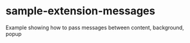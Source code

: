 # sample-extension-messages
Example showing how to pass messages between content, background, popup
